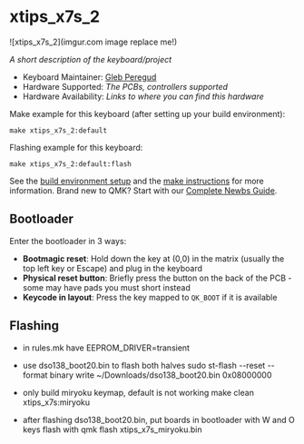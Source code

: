 # xtips_x7s_2

![xtips_x7s_2](imgur.com image replace me!)

*A short description of the keyboard/project*

* Keyboard Maintainer: [Gleb Peregud](https://github.com/gleber)
* Hardware Supported: *The PCBs, controllers supported*
* Hardware Availability: *Links to where you can find this hardware*

Make example for this keyboard (after setting up your build environment):

    make xtips_x7s_2:default

Flashing example for this keyboard:

    make xtips_x7s_2:default:flash

See the [build environment setup](https://docs.qmk.fm/#/getting_started_build_tools) and the [make instructions](https://docs.qmk.fm/#/getting_started_make_guide) for more information. Brand new to QMK? Start with our [Complete Newbs Guide](https://docs.qmk.fm/#/newbs).

## Bootloader

Enter the bootloader in 3 ways:

* **Bootmagic reset**: Hold down the key at (0,0) in the matrix (usually the top left key or Escape) and plug in the keyboard
* **Physical reset button**: Briefly press the button on the back of the PCB - some may have pads you must short instead
* **Keycode in layout**: Press the key mapped to `QK_BOOT` if it is available


## Flashing

* in rules.mk have EEPROM_DRIVER=transient 
* use dso138_boot20.bin to flash both halves
    sudo st-flash --reset --format binary write ~/Downloads/dso138_boot20.bin 0x08000000

* only build miryoku keymap, default is not working
    make clean xtips_x7s:miryoku

* after flashing dso138_boot20.bin, put boards in bootloader with W and O keys
    flash with qmk flash xtips_x7s_miryoku.bin

